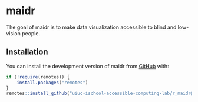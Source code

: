 
<!-- README.md is generated from README.Rmd. Please edit that file -->

# maidr

<!-- badges: start -->

<!-- badges: end -->

The goal of maidr is to make data visualization accessible to blind and
low-vision people.

## Installation

You can install the development version of maidr from
[GitHub](https://github.com/) with:

``` r
if (!require(remotes)) {
    install.packages("remotes")
}
remotes::install_github("uiuc-ischool-accessible-computing-lab/r_maidr@dev")
```
